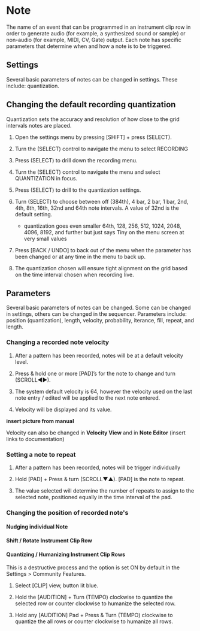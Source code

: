 # Note

The name of an event that can be programmed in an instrument clip row in order to generate audio (for example, a synthesized sound or sample) or non-audio (for example, MIDI, CV, Gate) output. Each note has specific parameters that determine when and how a note is to be triggered.

## Settings

Several basic parameters of notes can be changed in settings. These include: quantization.

## Changing the default recording quantization

Quantization sets the accuracy and resolution of how close to the grid intervals notes are placed.

1. Open the settings menu by pressing [SHIFT] + press (SELECT).

1. Turn the (SELECT) control to navigate the menu to select RECORDING

1. Press (SELECT) to drill down the recording menu.

1. Turn the (SELECT) control to navigate the menu and select QUANTIZATION in focus.

1. Press (SELECT) to drill to the quantization settings.

1. Turn (SELECT) to choose between off (384th), 4 bar, 2 bar, 1 bar, 2nd, 4th, 8th, 16th, 32nd and 64th note intervals. A value of 32nd is the default setting.

    - quantization goes even smaller 64th, 128, 256, 512, 1024, 2048, 4096, 8192, and further but just says Tiny on the menu screen at very small values

1. Press [BACK / UNDO] to back out of the menu when the parameter has been changed or at any time in the menu to back up.

1. The quantization chosen will ensure tight alignment on the grid based on the time interval chosen when recording live.

## Parameters

Several basic parameters of notes can be changed. Some can be changed in settings, others can be changed in the sequencer. Parameters include: position (quantization), length, velocity, probability, iterance, fill, repeat, and length.

### Changing a recorded note velocity

1. After a pattern has been recorded, notes will be at a default velocity level.

1. Press & hold one or more [PAD]’s for the note to change and turn (SCROLL◄►).

1. The system default velocity is 64, however the velocity used on the last note entry / edited will be applied to the next note entered.

1. Velocity will be displayed and its value.

**insert picture from manual**

Velocity can also be changed in **Velocity View** and in **Note Editor** (insert links to documentation)

### Setting a note to repeat

1. After a pattern has been recorded, notes will be trigger individually

1. Hold [PAD] + Press & turn (SCROLL▼▲). [PAD] is the note to repeat.

1. The value selected will determine the number of repeats to assign to the selected note, positioned equally in the time interval of the pad.

### Changing the position of recorded note's

#### Nudging individual Note

#### Shift / Rotate Instrument Clip Row

#### Quantizing / Humanizing Instrument Clip Rows

This is a destructive process and the option is set ON by default in the Settings > Community Features.

1. Select [CLIP] view, button lit blue.

1. Hold the [AUDITION] + Turn (TEMPO) clockwise to quantize the selected row or counter clockwise to humanize the selected row.

1. Hold any [AUDITION] Pad + Press & Turn (TEMPO) clockwise to quantize the all rows or counter clockwise to humanize all rows.
